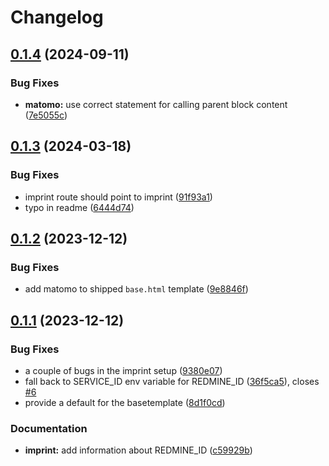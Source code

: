 # Changelog

## [0.1.4](https://github.com/acdh-oeaw/django-acdhch-functions/compare/v0.1.3...v0.1.4) (2024-09-11)


### Bug Fixes

* **matomo:** use correct statement for calling parent block content ([7e5055c](https://github.com/acdh-oeaw/django-acdhch-functions/commit/7e5055c64354ed584ff8b2c4eace8effcb697e9f))

## [0.1.3](https://github.com/acdh-oeaw/django-acdhch-functions/compare/v0.1.2...v0.1.3) (2024-03-18)


### Bug Fixes

* imprint route should point to imprint ([91f93a1](https://github.com/acdh-oeaw/django-acdhch-functions/commit/91f93a1278af91f39f9360c1dd2400f6d83e72ad))
* typo in readme ([6444d74](https://github.com/acdh-oeaw/django-acdhch-functions/commit/6444d743fa90bc92107bdf1a8a2ab460679b0d37))

## [0.1.2](https://github.com/acdh-oeaw/django-acdhch-functions/compare/v0.1.1...v0.1.2) (2023-12-12)


### Bug Fixes

* add matomo to shipped `base.html` template ([9e8846f](https://github.com/acdh-oeaw/django-acdhch-functions/commit/9e8846f66c35b71ba8b7705cbe21c621763d0e2b))

## [0.1.1](https://github.com/acdh-oeaw/django-acdhch-functions/compare/v0.1.0...v0.1.1) (2023-12-12)


### Bug Fixes

* a couple of bugs in the imprint setup ([9380e07](https://github.com/acdh-oeaw/django-acdhch-functions/commit/9380e07f16f31f3a2233197dc37b9531eae2044f))
* fall back to SERVICE_ID env variable for REDMINE_ID ([36f5ca5](https://github.com/acdh-oeaw/django-acdhch-functions/commit/36f5ca5e45142561c4ca7f3672656b709e5f40ce)), closes [#6](https://github.com/acdh-oeaw/django-acdhch-functions/issues/6)
* provide a default for the basetemplate ([8d1f0cd](https://github.com/acdh-oeaw/django-acdhch-functions/commit/8d1f0cdbc9e04dc312fef285e85635c1081c4f39))


### Documentation

* **imprint:** add information about REDMINE_ID ([c59929b](https://github.com/acdh-oeaw/django-acdhch-functions/commit/c59929b0e45d3a8e676c3a8237ae44e9bca17018))
